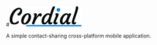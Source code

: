 #![Cordial](/logo.png?raw=true "Cordial")
  
  
A simple contact-sharing cross-platform mobile application.
